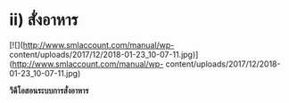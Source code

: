 # ii)    สั่งอาหาร

[![](http://www.smlaccount.com/manual/wp-
content/uploads/2017/12/2018-01-23_10-07-11.jpg)](http://www.smlaccount.com/manual/wp-
content/uploads/2017/12/2018-01-23_10-07-11.jpg)



**วีดีโอสอนระบบการสั่งอาหาร**

